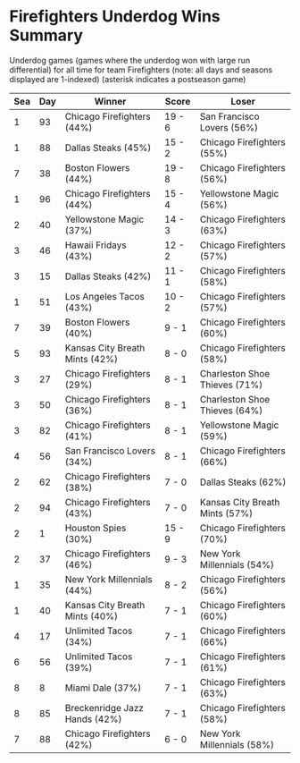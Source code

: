 # Firefighters Underdog Wins Summary



Underdog games (games where the underdog won with large run differential) for all time for team Firefighters (note: all days and seasons displayed are 1-indexed) (asterisk indicates a postseason game)


| Sea | Day | Winner | Score | Loser | 
| ------ |------ |------ |------ |------ |
| 1 | 93 | Chicago Firefighters (44%) | 19 - 6 | San Francisco Lovers (56%) | 
| 1 | 88 | Dallas Steaks (45%) | 15 - 2 | Chicago Firefighters (55%) | 
| 7 | 38 | Boston Flowers (44%) | 19 - 8 | Chicago Firefighters (56%) | 
| 1 | 96 | Chicago Firefighters (44%) | 15 - 4 | Yellowstone Magic (56%) | 
| 2 | 40 | Yellowstone Magic (37%) | 14 - 3 | Chicago Firefighters (63%) | 
| 3 | 46 | Hawaii Fridays (43%) | 12 - 2 | Chicago Firefighters (57%) | 
| 3 | 15 | Dallas Steaks (42%) | 11 - 1 | Chicago Firefighters (58%) | 
| 1 | 51 | Los Angeles Tacos (43%) | 10 - 2 | Chicago Firefighters (57%) | 
| 7 | 39 | Boston Flowers (40%) | 9 - 1 | Chicago Firefighters (60%) | 
| 5 | 93 | Kansas City Breath Mints (42%) | 8 - 0 | Chicago Firefighters (58%) | 
| 3 | 27 | Chicago Firefighters (29%) | 8 - 1 | Charleston Shoe Thieves (71%) | 
| 3 | 50 | Chicago Firefighters (36%) | 8 - 1 | Charleston Shoe Thieves (64%) | 
| 3 | 82 | Chicago Firefighters (41%) | 8 - 1 | Yellowstone Magic (59%) | 
| 4 | 56 | San Francisco Lovers (34%) | 8 - 1 | Chicago Firefighters (66%) | 
| 2 | 62 | Chicago Firefighters (38%) | 7 - 0 | Dallas Steaks (62%) | 
| 2 | 94 | Chicago Firefighters (43%) | 7 - 0 | Kansas City Breath Mints (57%) | 
| 2 | 1 | Houston Spies (30%) | 15 - 9 | Chicago Firefighters (70%) | 
| 2 | 37 | Chicago Firefighters (46%) | 9 - 3 | New York Millennials (54%) | 
| 1 | 35 | New York Millennials (44%) | 8 - 2 | Chicago Firefighters (56%) | 
| 1 | 40 | Kansas City Breath Mints (40%) | 7 - 1 | Chicago Firefighters (60%) | 
| 4 | 17 | Unlimited Tacos (34%) | 7 - 1 | Chicago Firefighters (66%) | 
| 6 | 56 | Unlimited Tacos (39%) | 7 - 1 | Chicago Firefighters (61%) | 
| 8 | 8 | Miami Dale (37%) | 7 - 1 | Chicago Firefighters (63%) | 
| 8 | 85 | Breckenridge Jazz Hands (42%) | 7 - 1 | Chicago Firefighters (58%) | 
| 7 | 88 | Chicago Firefighters (42%) | 6 - 0 | New York Millennials (58%) | 


